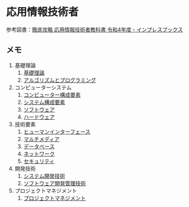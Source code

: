 # 応用情報技術者

参考図書：[徹底攻略 応用情報技術者教科書 令和4年度 - インプレスブックス](https://book.impress.co.jp/books/1121101057)

## メモ

1. 基礎理論
   1. [基礎理論](01_01_base.html)
   2. [アルゴリズムとプログラミング](01_02_algorithm.html)
2. コンピューターシステム
   1. [コンピューター構成要素](02_01_computer_components.html)
   2. [システム構成要素](02_02_system_components.html)
   2. [ソフトウェア](02_03_software.html)
   2. [ハードウェア](02_04_hardware.html)
3. 技術要素
   1. [ヒューマンインターフェース](03_01_human_interface.html)
   2. [マルチメディア](03_02_multimedia.html)
   3. [データベース](03_03_database.html)
   4. [ネットワーク](03_04_network.html)
   5. [セキュリティ](03_05_security.html)
4. 開発技術
   1. [システム開発技術](04_01_system_development.html)
   2. [ソフトウェア開発管理技術](04_02_development_management.html)
5. プロジェクトマネジメント
   1. [プロジェクトマネジメント](05_01_project_management.html)
